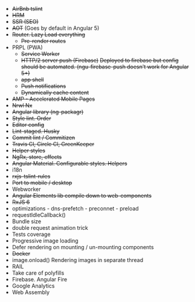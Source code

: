 - ~~AirBnb tslint~~
- ~~HRM~~
- ~~SSR (SEO)~~
- ~~AOT~~ (Goes by default in Angular 5)
- ~~Router. Lazy Load everything~~
   - ~~Pre-render routes~~
- PRPL (PWA)
   - ~~Service Worker~~
   - ~~HTTP/2 server push (Firebase)~~
   ~~Deployed to firebase but config should be automated. (ngu-firebase-push doesn't work for 
   Angular
    5+)~~
   - ~~app shell~~
   - ~~Push notifications~~
   - ~~Dynamically cache content~~
- ~~AMP - Accelerated Mobile Pages~~
- ~~Nrwl Nx~~
- ~~Angular library (ng-packagr)~~
- ~~Style lint. Order~~
- ~~Editor config~~
- ~~Lint-staged. Husky~~
- ~~Commit lint / Commitizen~~
- ~~Travis CI, Circle CI, GreenKeeper~~
- ~~Helper  styles~~
- ~~NgRx, store, effects~~
- ~~Angular Material. Configurable styles. Helpers~~
- i18n
- ~~rxjs-tslint-rules~~
- ~~Port to mobile / desktop~~
- Webworker
- ~~Angular Elements lib compile down to web-components~~
- ~~RxJS 6~~
- <link> optimizations
  - dns-prefetch
  - preconnet
  - preload
- requestIdleCallback()
- Bundle size
- double request animation trick
- Tests coverage
- Progressive image loading
- Defer rendering on mounting / un-mounting components
- ~~Docker~~
- image.onload() Rendering images in separate thread
- RAIL
- Take care of polyfills
- Firebase. Angular Fire
- Google Analytics
- Web Assembly


